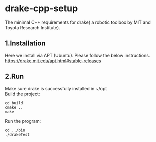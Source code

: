# drake-cpp-setup
The minimal C++ requirements for drake( a robotic toolbox by MIT and Toyota Research Institute).

## 1.Installation
 Here we install via APT (Ubuntu). Please follow the below instructions. \
 https://drake.mit.edu/apt.html#stable-releases
 
## 2.Run
 Make sure drake is successfully installed in ~/opt \
 Build the project: 
 ```
 cd build 
 cmake .. 
 make  
 ```
 Run the program: 
 ```
 cd ../bin
 ./drakeTest
 ```
 
